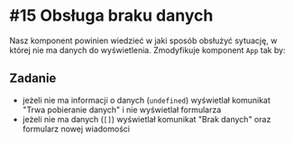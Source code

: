 # #15 Obsługa braku danych

Nasz komponent powinien wiedzieć w jaki sposób obsłużyć sytuację, w której nie ma danych do wyświetlenia. Zmodyfikuje komponent `App` tak by:

## Zadanie

- jeżeli nie ma informacji o danych (`undefined`) wyświetlał komunikat "Trwa pobieranie danych" i nie wyświetlał formularza
- jeżeli nie ma danych (`[]`) wyświetlał komunikat "Brak danych" oraz formularz nowej wiadomości
